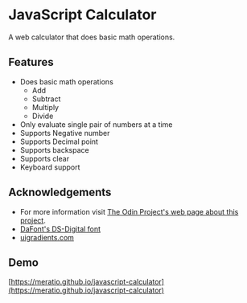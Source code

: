 # JavaScript Calculator

A web calculator that does basic math operations.

## Features

- Does basic math operations
  - Add
  - Subtract
  - Multiply
  - Divide
- Only evaluate single pair of numbers at a time
- Supports Negative number
- Supports Decimal point
- Supports backspace
- Supports clear
- Keyboard support

## Acknowledgements

- For more information visit [The Odin Project's web page about this project](https://www.theodinproject.com/lessons/foundations-calculator).
- [DaFont's DS-Digital font](https://www.dafont.com/ds-digital.font)
- [uigradients.com](uigradients.com)

## Demo

[https://meratio.github.io/javascript-calculator](https://meratio.github.io/javascript-calculator)
